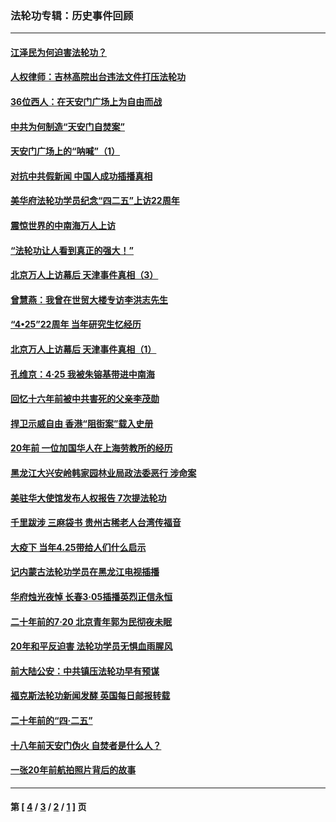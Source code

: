 ### 法轮功专辑：历史事件回顾
---
#### [江泽民为何迫害法轮功？](../../pages/nf5793/n13876324.md?05040430) 
#### [人权律师：吉林高院出台违法文件打压法轮功](../../pages/nf5793/n13825665.md?05040430) 
#### [36位西人：在天安门广场上为自由而战](../../pages/nf5793/n13390029.md?05040430) 
#### [中共为何制造“天安门自焚案”](../../pages/nf5793/n13183270.md?05040430) 
#### [天安门广场上的“呐喊”（1）](../../pages/nf5793/n13105277.md?05040430) 
#### [对抗中共假新闻 中国人成功插播真相](../../pages/nf5793/n12910618.md?05040430) 
#### [美华府法轮功学员纪念“四二五”上访22周年](../../pages/nf5793/n12904445.md?05040430) 
#### [震惊世界的中南海万人上访](../../pages/nf5793/n12903976.md?05040430) 
#### [“法轮功让人看到真正的强大！”](../../pages/nf5793/n12903195.md?05040430) 
#### [北京万人上访幕后 天津事件真相（3）](../../pages/nf5793/n12902807.md?05040430) 
#### [曾慧燕：我曾在世贸大楼专访李洪志先生](../../pages/nf5793/n12898729.md?05040430) 
#### [“4•25”22周年 当年研究生忆经历](../../pages/nf5793/n12894152.md?05040430) 
#### [北京万人上访幕后 天津事件真相（1）](../../pages/nf5793/n12885174.md?05040430) 
#### [孔维京：4·25 我被朱镕基带进中南海](../../pages/nf5793/n12864987.md?05040430) 
#### [回忆十六年前被中共害死的父亲李茂勋](../../pages/nf5793/n12880270.md?05040430) 
#### [捍卫示威自由 香港“阻街案”载入史册](../../pages/nf5793/n12811245.md?05040430) 
#### [20年前 一位加国华人在上海劳教所的经历](../../pages/nf5793/n12707932.md?05040430) 
#### [黑龙江大兴安岭韩家园林业局政法委恶行 涉命案](../../pages/nf5793/n12622815.md?05040430) 
#### [美驻华大使馆发布人权报告 7次提法轮功](../../pages/nf5793/n12520541.md?05040430) 
#### [千里跋涉 三麻袋书 贵州古稀老人台湾传福音](../../pages/nf5793/n12198750.md?05040430) 
#### [大疫下 当年4.25带给人们什么启示](../../pages/nf5793/n12058565.md?05040430) 
#### [记内蒙古法轮功学员在黑龙江电视插播](../../pages/nf5793/n11699194.md?05040430) 
#### [华府烛光夜悼 长春3·05插播英烈正信永恒](../../pages/nf5793/n11397432.md?05040430) 
#### [二十年前的7·20 北京青年郭为民彻夜未眠](../../pages/nf5793/n11354195.md?05040430) 
#### [20年和平反迫害 法轮功学员无惧血雨腥风](../../pages/nf5793/n11348279.md?05040430) 
#### [前大陆公安：中共镇压法轮功早有预谋](../../pages/nf5793/n11352168.md?05040430) 
#### [福克斯法轮功新闻发酵  英国每日邮报转载](../../pages/nf5793/n11285952.md?05040430) 
#### [二十年前的“四·二五”](../../pages/nf5793/n11207639.md?05040430) 
#### [十八年前天安门伪火 自焚者是什么人？](../../pages/nf5793/n10996556.md?05040430) 
#### [一张20年前航拍照片背后的故事](../../pages/nf5793/n10693797.md?05040430) 

---
#### 第 [ [4](./4.md?05040430) / [3](./3.md?05040430) / [2](./2.md?05040430) / [1](./1.md?05040430) ] 页
